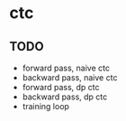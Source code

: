 # ctc

## TODO
- forward pass, naive ctc
- backward pass, naive ctc
- forward pass, dp ctc
- backward pass, dp ctc
- training loop
